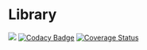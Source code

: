# Library
![](https://travis-ci.org/BogusLove/Library.svg?branch=master)
[![Codacy Badge](https://api.codacy.com/project/badge/Grade/b1b237a779ae4137958d7683fbf14d98)](https://www.codacy.com/app/BogusLove/Library?utm_source=github.com&amp;utm_medium=referral&amp;utm_content=BogusLove/Library&amp;utm_campaign=Badge_Grade)
[![Coverage Status](https://coveralls.io/repos/github/BogusLove/Library/badge.svg?branch=master)](https://coveralls.io/github/BogusLove/Library?branch=master)
